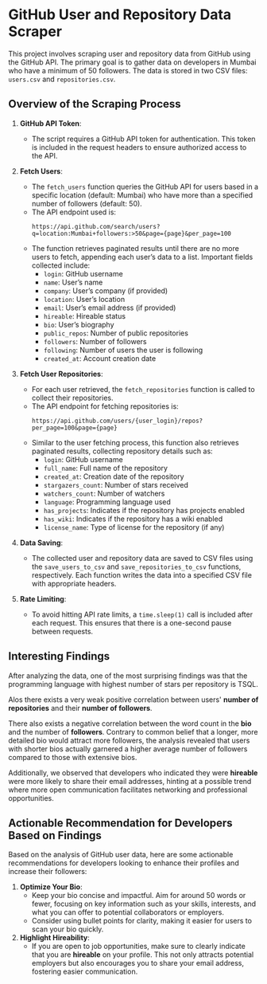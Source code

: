 # GitHub User and Repository Data Scraper

This project involves scraping user and repository data from GitHub using the GitHub API. The primary goal is to gather data on developers in Mumbai who have a minimum of 50 followers. The data is stored in two CSV files: `users.csv` and `repositories.csv`.

## Overview of the Scraping Process

1. **GitHub API Token**: 
   - The script requires a GitHub API token for authentication. This token is included in the request headers to ensure authorized access to the API.

2. **Fetch Users**:
   - The `fetch_users` function queries the GitHub API for users based in a specific location (default: Mumbai) who have more than a specified number of followers (default: 50).
   - The API endpoint used is:
     ```
     https://api.github.com/search/users?q=location:Mumbai+followers:>50&page={page}&per_page=100
     ```
   - The function retrieves paginated results until there are no more users to fetch, appending each user’s data to a list. Important fields collected include:
     - `login`: GitHub username
     - `name`: User’s name
     - `company`: User’s company (if provided)
     - `location`: User’s location
     - `email`: User’s email address (if provided)
     - `hireable`: Hireable status
     - `bio`: User’s biography
     - `public_repos`: Number of public repositories
     - `followers`: Number of followers
     - `following`: Number of users the user is following
     - `created_at`: Account creation date

3. **Fetch User Repositories**:
   - For each user retrieved, the `fetch_repositories` function is called to collect their repositories.
   - The API endpoint for fetching repositories is:
     ```
     https://api.github.com/users/{user_login}/repos?per_page=100&page={page}
     ```
   - Similar to the user fetching process, this function also retrieves paginated results, collecting repository details such as:
     - `login`: GitHub username
     - `full_name`: Full name of the repository
     - `created_at`: Creation date of the repository
     - `stargazers_count`: Number of stars received
     - `watchers_count`: Number of watchers
     - `language`: Programming language used
     - `has_projects`: Indicates if the repository has projects enabled
     - `has_wiki`: Indicates if the repository has a wiki enabled
     - `license_name`: Type of license for the repository (if any)

4. **Data Saving**:
   - The collected user and repository data are saved to CSV files using the `save_users_to_csv` and `save_repositories_to_csv` functions, respectively. Each function writes the data into a specified CSV file with appropriate headers.

5. **Rate Limiting**:
   - To avoid hitting API rate limits, a `time.sleep(1)` call is included after each request. This ensures that there is a one-second pause between requests.


## Interesting Findings

After analyzing the data, one of the most surprising findings was that the programming language with highest number of stars per repository is TSQL.

Alos there exists a very weak positive correlation between users' **number of repositories** and their **number of followers**. 

There also exists a negative correlation between the  word count in the **bio** and the number of **followers**. Contrary to common belief that a longer, more detailed bio would attract more followers, the analysis revealed that users with shorter bios  actually garnered a higher average number of followers compared to those with extensive bios. 

Additionally, we observed that developers who indicated they were **hireable** were more likely to share their email addresses, hinting at a possible trend where more open communication facilitates networking and professional opportunities.

## Actionable Recommendation for Developers Based on Findings

Based on the analysis of GitHub user data, here are some actionable recommendations for developers looking to enhance their profiles and increase their followers:

1. **Optimize Your Bio**:
   - Keep your bio concise and impactful. Aim for around 50 words or fewer, focusing on key information such as your skills, interests, and what you can offer to potential collaborators or employers.
   - Consider using bullet points for clarity, making it easier for users to scan your bio quickly.
2. **Highlight Hireability**:
   - If you are open to job opportunities, make sure to clearly indicate that you are **hireable** on your profile. This not only attracts potential employers but also encourages you to share your email address, fostering easier communication.
